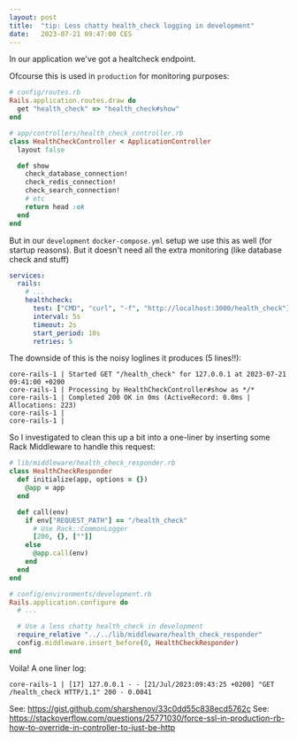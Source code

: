 ```yaml
---
layout: post
title:  "tip: Less chatty health_check logging in development"
date:   2023-07-21 09:47:00 CES
---
```


In our application we've got a healtcheck endpoint.

Ofcourse this is used in `production` for monitoring purposes:

```ruby
# config/routes.rb
Rails.application.routes.draw do
  get "health_check" => "health_check#show"
end

# app/controllers/health_check_controller.rb
class HealthCheckController < ApplicationController
  layout false

  def show
    check_database_connection!
    check_redis_connection!
    check_search_connection!
    # etc
    return head :ok
  end
end
```

But in our `development` `docker-compose.yml` setup we use this as well (for startup reasons). But it doesn't need all the extra monitoring (like database check and stuff)

```yaml
services:
  rails:
    # ...
    healthcheck:
      test: ["CMD", "curl", "-f", "http://localhost:3000/health_check"]
      interval: 5s
      timeout: 2s
      start_period: 10s
      retries: 5
```

The downside of this is the noisy loglines it produces (5 lines!!):

```log
core-rails-1 | Started GET "/health_check" for 127.0.0.1 at 2023-07-21 09:41:00 +0200
core-rails-1 | Processing by HealthCheckController#show as */*
core-rails-1 | Completed 200 OK in 0ms (ActiveRecord: 0.0ms | Allocations: 223)
core-rails-1 |
core-rails-1 |
```

So I investigated to clean this up a bit into a one-liner by inserting some Rack Middleware to handle this request:

```ruby
# lib/middleware/health_check_responder.rb
class HealthCheckResponder
  def initialize(app, options = {})
    @app = app
  end

  def call(env)
    if env["REQUEST_PATH"] == "/health_check"
      # Use Rack::CommonLogger
      [200, {}, [""]]
    else
      @app.call(env)
    end
  end
end

# config/environments/development.rb
Rails.application.configure do
  # ...

  # Use a less chatty health_check in development
  require_relative "../../lib/middleware/health_check_responder"
  config.middleware.insert_before(0, HealthCheckResponder)
end
```

Voila! A one liner log:

```log
core-rails-1 | [17] 127.0.0.1 - - [21/Jul/2023:09:43:25 +0200] "GET /health_check HTTP/1.1" 200 - 0.0041
```

See: https://gist.github.com/sharshenov/33c0dd55c838ecd5762c
See: https://stackoverflow.com/questions/25771030/force-ssl-in-production-rb-how-to-override-in-controller-to-just-be-http
